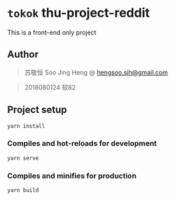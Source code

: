 # `tokok` thu-project-reddit
This is a front-end only project

## Author
> 苏敬恒 Soo Jing Heng @ hengsoo.sjh@gmail.com

> 2018080124 软82 

## Project setup
```
yarn install
```

### Compiles and hot-reloads for development
```
yarn serve
```

### Compiles and minifies for production
```
yarn build
```
